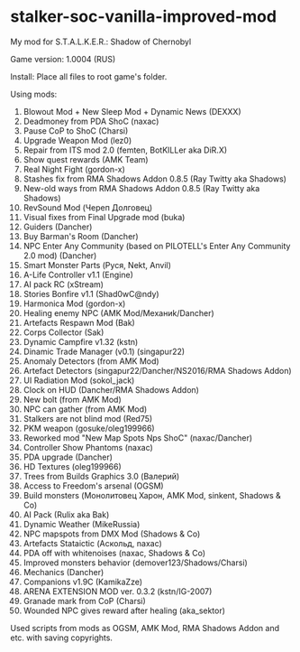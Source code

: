 # stalker-soc-vanilla-improved-mod
My mod for S.T.A.L.K.E.R.: Shadow of Chernobyl

Game version: 1.0004 (RUS)

Install: Place all files to root game's folder.

Using mods:
1. Blowout Mod + New Sleep Mod + Dynamic News (DEXXX)
2. Deadmoney from PDA ShoC (naxac)
3. Pause CoP to ShoC (Charsi)
4. Upgrade Weapon Mod (lez0)
5. Repair from ITS mod 2.0 (femten, BotKILLer aka DiR.X)
6. Show quest rewards (AMK Team)
7. Real Night Fight (gordon-x)
8. Stashes fix from RMA Shadows Addon 0.8.5 (Ray Twitty aka Shadows)
9. New-old ways from RMA Shadows Addon 0.8.5 (Ray Twitty aka Shadows)
10. RevSound Mod (Череп Долговец)
11. Visual fixes from Final Upgrade mod (buka)
12. Guiders (Dancher) 
13. Buy Barman's Room (Dancher)
14. NPC Enter Any Community (based on PILOTELL's Enter Any Community 2.0 mod) (Dancher)
15. Smart Monster Parts (Руся, Nekt, Anvil)
16. A-Life Controller v1.1 (Engine)
17. AI pack RC (xStream)
18. Stories Bonfire v1.1 (Shad0wC@ndy)
19. Harmonica Mod (gordon-x)
20. Healing enemy NPC (AMK Mod/Механиk/Dancher)
21. Artefacts Respawn Mod (Bak)
22. Corps Collector (Sak)
23. Dynamic Campfire v1.32 (kstn)
24. Dinamic Trade Manager (v0.1) (singapur22)
25. Anomaly Detectors (from AMK Mod)
26. Artefact Detectors (singapur22/Dancher/NS2016/RMA Shadows Addon)
27. UI Radiation Mod (sokol_jack)
28. Clock on HUD (Dancher/RMA Shadows Addon)
29. New bolt (from AMK Mod)
30. NPC can gather (from AMK Mod)
31. Stalkers are not blind mod (Red75)
32. PKM weapon (gosuke/oleg199966)
33. Reworked mod "New Map Spots Nps ShoC" (naxac/Dancher) 
34. Controller Show Phantoms (naxac)
35. PDA upgrade (Dancher) 
36. HD Textures (oleg199966)
37. Trees from Builds Graphics 3.0 (Валерий)
38. Access to Freedom's arsenal (OGSM)   
39. Build monsters (Монолитовец Харон, AMK Mod, sinkent, Shadows & Co)
40. AI Pack (Rulix aka Bak)
41. Dynamic Weather (MikeRussia)   
42. NPC mapspots from DMX Mod (Shadows & Co)    
43. Artefacts Stataictic (Аскольд, naxac)    
44. PDA off with whitenoises (naxac, Shadows & Co)
45. Improved monsters behavior (demover123/Shadows/Charsi)
46. Mechanics (Dancher)
47. Companions v1.9C (KamikaZze)
48. ARENA EXTENSION MOD ver. 0.3.2 (kstn/IG-2007)
49. Granade mark from CoP (Charsi)
50. Wounded NPC gives reward after healing (aka_sektor)

Used scripts from mods as OGSM, AMK Mod, RMA Shadows Addon and etc. with saving copyrights.
